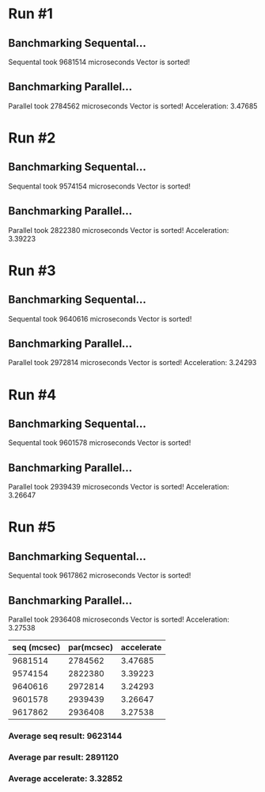 # Run \#1
## Banchmarking Sequental...
Sequental took 9681514 microseconds
Vector is sorted!
## Banchmarking Parallel...
Parallel took 2784562 microseconds
Vector is sorted!
Acceleration: 3.47685

# Run \#2
## Banchmarking Sequental...
Sequental took 9574154 microseconds
Vector is sorted!
## Banchmarking Parallel...
Parallel took 2822380 microseconds
Vector is sorted!
Acceleration: 3.39223

# Run \#3
## Banchmarking Sequental...
Sequental took 9640616 microseconds
Vector is sorted!
## Banchmarking Parallel...
Parallel took 2972814 microseconds
Vector is sorted!
Acceleration: 3.24293

# Run #4
## Banchmarking Sequental...
Sequental took 9601578 microseconds
Vector is sorted!
## Banchmarking Parallel...
Parallel took 2939439 microseconds
Vector is sorted!
Acceleration: 3.26647

# Run #5
## Banchmarking Sequental...
Sequental took 9617862 microseconds
Vector is sorted!
## Banchmarking Parallel...
Parallel took 2936408 microseconds
Vector is sorted!
Acceleration: 3.27538


| seq (mcsec) | par(mcsec)| accelerate 
| ------- | ------- | --------|
| 9681514 | 2784562 | 3.47685 |
| 9574154 | 2822380 | 3.39223 |
| 9640616 | 2972814 | 3.24293 |
| 9601578 | 2939439 | 3.26647 |
| 9617862 | 2936408 | 3.27538 |

### Average seq result: 9623144
### Average par result: 2891120
### Average accelerate: 3.32852
